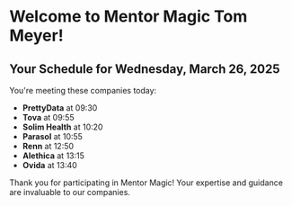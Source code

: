 # Welcome to Mentor Magic Tom Meyer!

## Your Schedule for Wednesday, March 26, 2025

You're meeting these companies today:

- **PrettyData** at 09:30
- **Tova** at 09:55
- **Solim Health** at 10:20
- **Parasol** at 10:55
- **Renn** at 12:50
- **Alethica** at 13:15
- **Ovida** at 13:40


Thank you for participating in Mentor Magic! Your expertise and guidance are invaluable to our companies.
